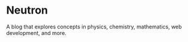 # Neutron
A blog that explores concepts in physics, chemistry, mathematics, web development, and more.